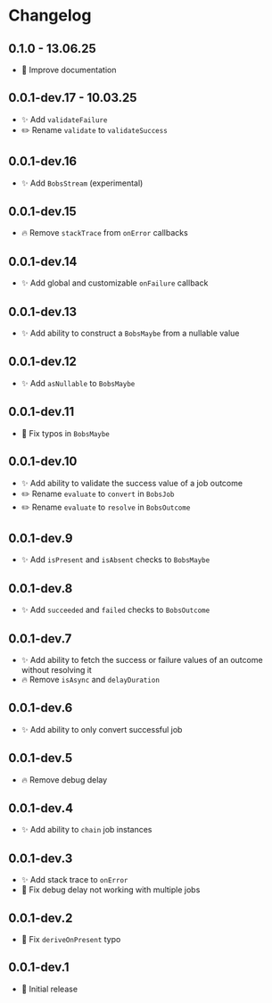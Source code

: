 # Changelog

## 0.1.0 - 13.06.25
- 📝 Improve documentation

## 0.0.1-dev.17 - 10.03.25
- ✨ Add `validateFailure`
- ✏️ Rename `validate` to `validateSuccess`

## 0.0.1-dev.16
- ✨ Add `BobsStream` (experimental)

## 0.0.1-dev.15
- 🔥 Remove `stackTrace` from `onError` callbacks

## 0.0.1-dev.14
- ✨ Add global and customizable `onFailure` callback

## 0.0.1-dev.13
- ✨ Add ability to construct a `BobsMaybe` from a nullable value

## 0.0.1-dev.12
- ✨ Add `asNullable` to `BobsMaybe`

## 0.0.1-dev.11
- 🐛 Fix typos in `BobsMaybe`

## 0.0.1-dev.10
- ✨ Add ability to validate the success value of a job outcome
- ✏️ Rename `evaluate` to `convert` in `BobsJob`
- ✏️ Rename `evaluate` to `resolve` in `BobsOutcome`

## 0.0.1-dev.9
- ✨ Add `isPresent` and `isAbsent` checks to `BobsMaybe`

## 0.0.1-dev.8
- ✨ Add `succeeded` and `failed` checks to `BobsOutcome`

## 0.0.1-dev.7
- ✨ Add ability to fetch the success or failure values of an outcome without resolving it
- 🔥 Remove `isAsync` and `delayDuration`

## 0.0.1-dev.6
- ✨ Add ability to only convert successful job

## 0.0.1-dev.5
- 🔥 Remove debug delay

## 0.0.1-dev.4
- ✨ Add ability to `chain` job instances

## 0.0.1-dev.3
- ✨ Add stack trace to `onError`
- 🐛 Fix debug delay not working with multiple jobs

## 0.0.1-dev.2
- 🐛 Fix `deriveOnPresent` typo

## 0.0.1-dev.1
- 🎉 Initial release
